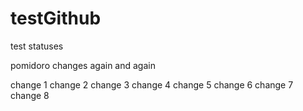 testGithub
==========

test statuses

pomidoro changes again and again

change 1
change 2
change 3
change 4
change 5
change 6
change 7
change 8
